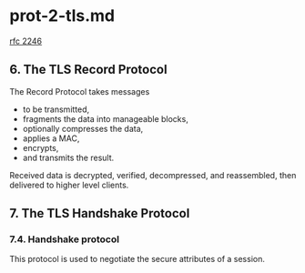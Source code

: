 # prot-2-tls.md

[rfc 2246](https://datatracker.ietf.org/doc/html/rfc2246#autoid-1)

## 6. The TLS Record Protocol

The Record Protocol takes messages  
- to be transmitted,
- fragments the data into manageable blocks,
- optionally compresses the data,
- applies a MAC,
- encrypts,
- and transmits the result.

Received data is decrypted, verified, decompressed, and reassembled, then delivered to higher level clients.

## 7. The TLS Handshake Protocol

### 7.4. Handshake protocol

This protocol is used to negotiate the secure attributes of a session.